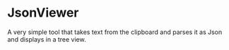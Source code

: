 # JsonViewer
A very simple tool that takes text from the clipboard and parses it as Json and displays in a tree view.

